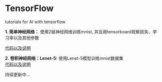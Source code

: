 # TensorFlow
tutorials for AI with tensorflow

**1. 简单神经网络：** 使用2层神经网络训练mnist, 并且用tensorboard观察损失、学习率以及其他参数

[代码以及说明](https://github.com/figure-it-out/TensorFlow/tree/master/mnist)

**2. 卷积神经网络：Lenet-5:** 使用Lenet-5模型训练mnist数据集  
[代码以及说明](https://github.com/figure-it-out/TensorFlow/tree/master/mnist_cnn)


持续更新中...



